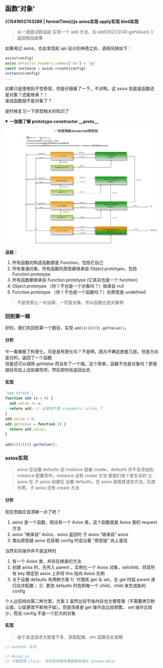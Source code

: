 

## 函数'对象'

<b class="update-time">{{1541852743289 | formatTime}}</b><b class='type'>js</b>
<b class='kw'>axios实现</b> <b class='kw'>apply实现</b> <b class='kw'>bind实现</b>

> 从一道面试题说起
实现一个 add 方法，如 add(1)(2)(3)(4).getValue() // 返回相加结果

如果用过 axios，也会发现起 api 设计的神奇之处，调用风格如下：

```js
axios(config)
axios.defaults.headers.common['xx'] = 'yy'
const instance = axios.create(config)
instance(config)
...
```

如果只是使用到不觉奇怪，但是仔细看了一下，不对啊。这 axios 到底是函数还是对象？还能继承？！  
谁说函数就不是对象了？  

是时候复习一下原型相关的知识了  

<details open="true">
<summary><b>一张图了解 prototype constructor __proto__ </b></summary>

![](../assets/imgs/prototype.jpg)

</details>

**总结：**  

1. 所有函数的构造函数都是 Function，包括它自己
2. 所有普通对象、所有函数的原型都继承自 Object.prototype，包括 Function.prototype
3. 所有函数都继承自 Function.prototype (它其实也是一个 function)
4. Object.prototype （你丫不也是一个对象吗？）继承自 null
5. Function.prototype （你丫不也是一个函数吗？）的原型是 undefined

> 不是有那么一句话嘛，一切皆对象。所以函数也是对象啊

### 回到第一题

好的，我们先回到第一个题目，实现 `add(1)(2)(3).getValue()`。

#### 分析

乍一看像极了柯里化，可是是柯里化吗？不是啊，因为不确定嵌套几层，但是方向是对的，返回了一个函数  
但是还可以调用 getValue 而且存了一个值。这个简单，函数不也是对象吗？那我就给你加上这些属性呗，然后把你给返回出去

#### 实现

```js
'use strict';
function add (v = 0) {
  add.value += v;
  return add; // 这里就不要 arguments.callee 了
}
add.value = 0;
add.getValue = function () {
  return add.value;
}

add(1)(2)(3).getValue();
```

### axios实现

> axios 在设置 defaults 前 instance 就被 create，defaults 并不会添加到 instance 配置项中。instance 没有 create 方法
那我们来个更复杂的 父 axios 在 子 axios 创建后 设置 defaults，在 axios 调用其请求方法，仍其作用，子 axios 还有 create 方法

#### 分析

现在思路应该清晰一点了吧？
1. axios 是一个函数，假设有一个 Axios 类，这个函数就是 Axios 类的 request 方法
2. axios “继承自” Axios，axios 返回的 子 axios “继承自” axios
3. 类似原型链 axios 在获取 config 时会沿着 “原型链” 向上查找

当然实际操作并不是这样的

1. 有一个 Axios 类，并存在继承的方法
2. 创建 axios 时，先传入 parent ，实例化一个 Axios 对象，setchild，将其所有 key 绑定到 axios 上并将 this 指向 Axios 实例
3. 关于设置 defaults 有两种方案 1）代理其 get 与 set，在 get 时延 parent 递归合并配置； 2）更改 defaults 时告知每一个 child，child 来生成新的 config

个人比较倾向第二种方案。方案 2 虽然比较节省内存也方便管理（不需要拷贝默认值，父级更改不影响子级）。但是场景是 get 操作会比较频繁， set 操作比较少，而且 config 不是一个巨大的对象

#### 实现

> 由于发送请求大致差不多，获取配置、xhr 函数在此省略

```js
// extends 实现

```

```js
// Axios.js
// 不要使用 class。 否则各种属性需要更改描述（enumerable）


```
